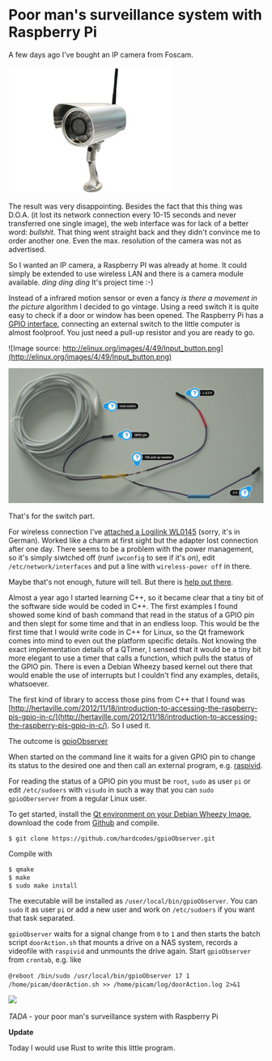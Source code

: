 # Poor man's surveillance system with Raspberry Pi #

A few days ago I've bought an IP camera from Foscam.

![](./gfx/57.jpg)

The result was very disappointing. Besides the fact that this thing was D.O.A. (it lost its network connection every 10-15 seconds and never transferred one single image), the web interface was for lack of a better word: _bullshit_. That thing went straight back and they didn't convince me to order another one. Even the max. resolution of the camera was not as advertised.

So I wanted an IP camera, a Raspberry PI was already at home. It could simply be extended to use wireless LAN and there is a camera module available.
*ding* *ding* *ding*
It's project time :-)

Instead of a infrared motion sensor or even a fancy _is there a movement in the picture_ algorithm I decided to go vintage. Using a reed switch it is quite easy to check if a door or window has been opened. The Raspberry Pi has a [GPIO interface](http://elinux.org/RPi_Low-level_peripherals), connecting an external switch to the little computer is almost foolproof.
You just need a pull-up resistor and you are ready to go.

![Image source: http://elinux.org/images/4/49/Input_button.png](http://elinux.org/images/4/49/Input_button.png)

![](./gfx/58.jpg)

That's for the switch part.

For wireless connection I've [attached a Logilink WL0145](http://www.gtkdb.de/index_36_2121.html) (sorry, it's in German). Worked like a charm at first sight but the adapter lost connection after one day. There seems to be a problem with the power management, so it's simply siwtched off (runf `iwconfig` to see if it's _on_), edit `/etc/network/interfaces` and put a line with `wireless-power off` in there.

Maybe that's not enough, future will tell. But there is [help out there](https://github.com/mharizanov/WiFi_Check/blob/master/WiFi_Check).

Almost a year ago I started learning C++, so it became clear that a tiny bit of the software side would be coded in C++. The first examples I found showed some kind of bash command that read in the status of a GPIO pin and then slept for some time and that in an endless loop. This would be the first time that I would write code in C++ for Linux, so the Qt framework comes into mind to even out the platform specific details. Not knowing the exact implementation details of a QTimer, I sensed that it would be a tiny bit more elegant to use a timer that calls a function, which pulls the status of the GPIO pin. There is even a Debian Wheezy based kernel out there that would enable the use of interrupts but I couldn't find any examples, details, whatsoever.

The first kind of library to access those pins from C++ that I found was [http://hertaville.com/2012/11/18/introduction-to-accessing-the-raspberry-pis-gpio-in-c/](http://hertaville.com/2012/11/18/introduction-to-accessing-the-raspberry-pis-gpio-in-c/). So I used it.

The outcome is [gpioObserver](https://github.com/hardcodes/gpioObserver.git)

When started on the command line it waits for a given GPIO pin to change its status to the desired one and then call an external program, e.g. [raspivid](http://www.raspberrypi.org/camera).

For reading the status of a GPIO pin you must be `root`, `sudo` as user `pi` or edit `/etc/sudoers` with `visudo` in such a way that you can `sudo gpioOberserver` from a regular Linux user.

To get started, install the [Qt environment on your Debian Wheezy Image](http://qt-project.org/wiki/apt-get_Qt4_on_the_Raspberry_Pi), download the code from [Github](https://github.com/hardcodes/gpioObserver.git) and compile.

```
$ git clone https://github.com/hardcodes/gpioObserver.git
```

Compile with

```
$ qmake
$ make
$ sudo make install
```

The executable will be installed as `/user/local/bin/gpioObserver`. You can `sudo` it as user `pi` or add a new user and work on `/etc/sudoers` if you want that task separated.

`gpioObserver` waits for a signal change from `0` to `1` and then starts the batch script `doorAction.sh` that mounts a drive on a NAS system, records a videofile with `raspivid` and unmounts the drive again. Start `gpioObserver` from `crontab`, e.g. like

```@reboot /bin/sudo /usr/local/bin/gpioObserver 17 1 /home/picam/doorAction.sh >> /home/picam/log/doorAction.log 2>&1```

![](./gfx/59.jpg)

*TADA* - your poor man's surveillance system with Raspberry Pi


**Update**

Today I would use Rust to write this little program.
